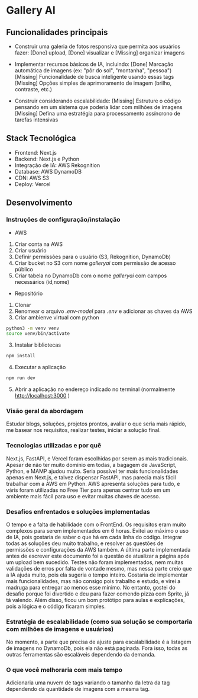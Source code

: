 # Gallery AI

## Funcionalidades principais

- Construir uma galeria de fotos responsiva que permita aos usuários fazer:
[Done] upload, 
[Done] visualizar e 
[Missing] organizar imagens

- Implementar recursos básicos de IA, incluindo:
[Done] Marcação automática de imagens (ex: "pôr do sol", "montanha", "pessoa")
[Missing] Funcionalidade de busca inteligente usando essas tags
[Missing] Opções simples de aprimoramento de imagem (brilho, contraste, etc.)

- Construir considerando escalabilidade:
[Missing] Estruture o código pensando em um sistema que poderia lidar com milhões de imagens
[Missing] Defina uma estratégia para processamento assíncrono de tarefas intensivas

## Stack Tecnológica
- Frontend: Next.js
- Backend: Next.js e Python
- Integração de IA: AWS Rekognition
- Database: AWS DynamoDB
- CDN: AWS S3
- Deploy: Vercel

## Desenvolvimento

### Instruções de configuração/instalação
- AWS
1. Criar conta na AWS
2. Criar usuário
3. Definir permissões para o usuário (S3, Rekognition, DynamoDb)
4. Criar bucket no S3 com nome *galleryai* com permissão de acesso público
5. Criar tabela no DynamoDb com o nome *galleryai* com campos necessários (id,nome)

- Repositório
1. Clonar
2. Renomear o arquivo *.env-model* para *.env* e adicionar as chaves da AWS
2. Criar ambienve virtual com python
```bash
python3 -m venv venv
source venv/bin/activate
```
3. Instalar bibliotecas
```bash
npm install
```
4. Executar a aplicação
```bash
npm run dev
```
5. Abrir a aplicação no endereço indicado no terminal (normalmente [http://localhost:3000](http://localhost:3000) )


### Visão geral da abordagem
Estudar blogs, soluções, projetos prontos, avaliar o que seria mais rápido, me basear nos requisitos, realizar testes, iniciar a solução final.

### Tecnologias utilizadas e por quê
Next.js, FastAPI, e Vercel foram escolhidas por serem as mais tradicionais.
Apesar de não ter muito domínio em todas, a bagagem de JavaScript, Python, e MAMP ajudou muito. 
Seria possível ter mais funcionalidades apenas em Next.js, e talvez dispensar FastAPI, mas parecia mais fácil trabalhar com a AWS em Python.
AWS apresenta soluções para tudo, e váris foram utilizadas no Free Tier para apenas centrar tudo em um ambiente mais fácil para uso e evitar muitas chaves de acesso.

### Desafios enfrentados e soluções implementadas
O tempo e a falta de habilidade com o FrontEnd.
Os requisitos eram muito complexos para serem implementados em 6 horas.
Evitei ao máximo o uso de IA, pois gostaria de saber o que há em cada linha do código.
Integrar todas as soluções deu muito trabalho, e resolver as questões de permissões e configurações da AWS também.
A última parte implementada antes de escrever este documento foi a questão de atualizar a página após um upload bem sucedido.
Testes não foram implementados, nem muitas validações de erros por falta de vontade mesmo, mas nessa parte creio que a IA ajuda muito, pois ela sugeria o tempo inteiro.
Gostaria de implementar mais funcionalidades, mas não consigo pois trabalho e estudo, e virei a madruga para entregar ao menos esse mínimo.
No entanto, gostei do desafio porque foi divertido e deu para fazer comendo pizza com Sprite, já tá valendo.
Além disso, ficou um bom protótipo para aulas e explicações, pois a lógica e o código ficaram simples.

### Estratégia de escalabilidade (como sua solução se comportaria com milhões de imagens e usuários)
No momento, a parte que precisa de ajuste para escalabilidade é a listagem de imagens no DynamoDb, pois ela não está paginada.
Fora isso, todas as outras ferramentas são escaláveis dependendo da demanda.

### O que você melhoraria com mais tempo
Adicionaria uma nuvem de tags variando o tamanho da letra da tag dependendo da quantidade de imagens com a mesma tag.